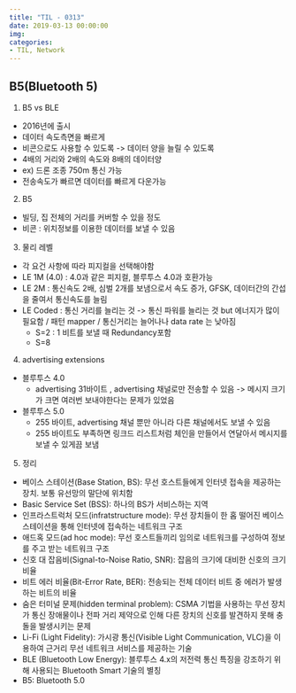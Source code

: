 ```yaml
---
title: "TIL - 0313"
date: 2019-03-13 00:00:00
img:
categories:
- TIL, Network
---
```


## B5(Bluetooth 5)

1. B5 vs BLE
- 2016년에 출시
- 데이터 속도측면을 빠르게
- 비콘으로도 사용할 수 있도록 -> 데이터 양을 늘릴 수 있도록
- 4배의 거리와 2배의 속도와 8배의 데이터양
- ex) 드론 조종 750m 통신 가능
- 전송속도가 빠르면 데이터를 빠르게 다운가능

2. B5
- 빌딩, 집 전체의 거리를 커버할 수 있을 정도
- 비콘 : 위치정보를 이용한 데이터를 보낼 수 있음

3. 물리 레벨
- 각 요건 사항에 따라 피지컬을 선택해야함
- LE 1M (4.0) : 4.0과 같은 피지컬, 블루투스 4.0과 호환가능
- LE 2M : 통신속도 2배, 심벌 2개를 보냄으로서 속도 증가, GFSK, 데이터간의 간섭을 줄여서 통신속도를 늘림
- LE Coded : 통신 거리를 늘리는 것 -> 통신 파워를 늘리는 것 but 에너지가 많이 필요함 / 패턴 mapper / 통신거리는 늘어나나 data rate 는 낮아짐
    - S=2 : 1 비트를 보낼 때 Redundancy포함
    - S=8

4. advertising extensions
- 블루투스 4.0
    - advertising 31바이트 , advertising 채널로만 전송할 수 있음 -> 메시지 크기가 크면 여러번 보내야한다는 문제가 있었음
- 블루투스 5.0
    - 255 바이트, advertising 채널 뿐만 아니라 다른 채널에서도 보낼 수 있음
    - 255 바이트도 부족하면 링크드 리스트처럼 체인을 만들어서 연달아서 메시지를 보낼 수 있게끔 보냄

5. 정리
- 베이스 스테이션(Base Station, BS): 무선 호스트들에게 인터넷 접속을 제공하는 장치. 보통 유선망의 말단에 위치함
- Basic Service Set (BSS): 하나의 BS가 서비스하는 지역
- 인프라스트럭처 모드(infratstructure mode): 무선 장치들이 한 홉 떨어진 베이스 스테이션을 통해 인터넷에 접속하는 네트워크 구조
- 애드혹 모드(ad hoc mode): 무선 호스트들끼리 임의로 네트워크를 구성하여 정보를 주고 받는 네트워크 구조
- 신호 대 잡음비(Signal-to-Noise Ratio, SNR): 잡음의 크기에 대비한 신호의 크기 비율
- 비트 에러 비율(Bit-Error Rate, BER): 전송되는 전체 데이터 비트 중 에러가 발생하는 비트의 비율
- 숨은 터미널 문제(hidden terminal problem): CSMA 기법을 사용하는 무선 장치가 통신 장애물이나 전파 거리 제약으로 인해 다른 장치의 신호를 발견하지 못해 충돌을 발생시키는 문제
- Li-Fi (Light Fidelity): 가시광 통신(Visible Light Communication, VLC)을 이용하여 근거리 무선 네트워크 서비스를 제공하는 기술
- BLE (Bluetooth Low Energy): 블루투스 4.x의 저전력 통신 특징을 강조하기 위해 사용되는 Bluetooth Smart 기술의 별칭
- B5: Bluetooth 5.0
